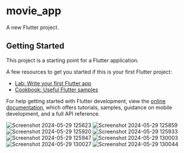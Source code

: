 # movie_app

A new Flutter project.

## Getting Started

This project is a starting point for a Flutter application.

A few resources to get you started if this is your first Flutter project:

- [Lab: Write your first Flutter app](https://docs.flutter.dev/get-started/codelab)
- [Cookbook: Useful Flutter samples](https://docs.flutter.dev/cookbook)

For help getting started with Flutter development, view the
[online documentation](https://docs.flutter.dev/), which offers tutorials,
samples, guidance on mobile development, and a full API reference.

![Screenshot 2024-05-29 125623](https://github.com/sovanmakara3/MNmovie_app/assets/149930323/d76347ba-2bd7-43c3-9cec-49f8691a1c14)
![Screenshot 2024-05-29 125859](https://github.com/sovanmakara3/MNmovie_app/assets/149930323/16db5a4f-306b-4a5d-89b4-b2ebd758924d)
![Screenshot 2024-05-29 125920](https://github.com/sovanmakara3/MNmovie_app/assets/149930323/f054ae6a-1a00-48d4-b0b2-40b9d01ef8db)
![Screenshot 2024-05-29 125933](https://github.com/sovanmakara3/MNmovie_app/assets/149930323/eb665fc8-f515-46cc-b853-0bea50893b13)
![Screenshot 2024-05-29 125947](https://github.com/sovanmakara3/MNmovie_app/assets/149930323/cf21f983-ac90-49c4-8b0c-ecad8a3efac2)
![Screenshot 2024-05-29 130003](https://github.com/sovanmakara3/MNmovie_app/assets/149930323/7afde1af-0b93-43dd-a246-02fed5d93b90)
![Screenshot 2024-05-29 130027](https://github.com/sovanmakara3/MNmovie_app/assets/149930323/e3d7be7d-08e4-4f91-9576-2ea5b0ff2cf6)
![Screenshot 2024-05-29 130044](https://github.com/sovanmakara3/MNmovie_app/assets/149930323/2f63d197-ba83-42a8-8301-d118dffa2c82)




